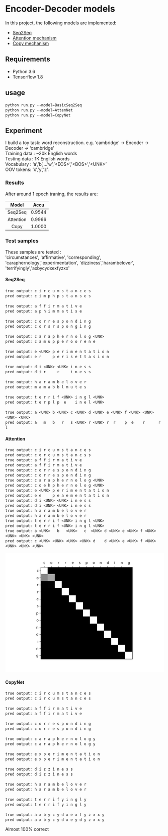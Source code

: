 # Encoder-Decoder models
In this project, the following models are implemented: 
* [Seq2Seq](https://papers.nips.cc/paper/5346-sequence-to-sequence-learning-with-neural-networks.pdf)
* [Attention mechanism](https://arxiv.org/abs/1508.04025)
* [Copy mechanism](https://arxiv.org/abs/1603.06393) 

## Requirements
* Python 3.6
* Tensorflow 1.8

## usage
```angular2html
python run.py --model=BasicSeq2Seq
python run.py --model=AttenNet
python run.py --model=CopyNet
```
## Experiment
I build a toy task: word reconstruction.  e.g.  ‘cambridge’ → Encoder → Decoder → ‘cambridge’  
Training data : ~20k English words   
Testing data : 1K English words    
Vocabulary : ‘a’,’b’,...’w’,’\<EOS>’,’\<BOS>’,’\<UNK>’  
OOV tokens: ‘x’,’y’,’z’. 

### Results
After around 1 epoch traning, the results are:   

| Model | Accu |
| :---: | :---:|  
| Seq2Seq | 0.9544 | 
| Attention | 0.9966 | 
| Copy | 1.0000| 

### Test samples
These samples are tested :   
'circumstances', 'affirmative', 'corresponding', 'caraphernology','experimentation', 'dizziness','harambelover', 'terrifyingly','axbycydxexfyzxx'

#### Seq2Seq
```angular2html
true output: c i r c u m s t a n c e s 
pred output: c i m p h p s t a n s e s 

true output: a f f i r m a t i v e 
pred output: a p h i m m a t i s e 

true output: c o r r e s p o n d i n g 
pred output: c o r s r s p o n g i n g 

true output: c a r a p h e r n o l o g <UNK>
pred output: c a m u p p e r o o r e n e

true output: e <UNK> p e r i m e n t a t i o n
pred output: e r     p e r i s e t t a s i o n

true output: d i <UNK> <UNK> i n e s s
pred output: d i r     r     i n e s s

true output: h a r a m b e l o v e r
pred output: m a m a b b l m u t e s

true output: t e r r i f <UNK> i n g l <UNK>
pred output: t e r p l p  e    i n e l <UNK>

true output: a <UNK> b <UNK> c <UNK> d <UNK> e <UNK> f <UNK> <UNK> <UNK> <UNK>     
pred output: a   m   b   r   s <UNK> r <UNK> r  r    p  e    r      r      l 
```
#### Attention
```angular2html
true output: c i r c u m s t a n c e s 
pred output: c o r c u m s t a n c s s
true output: a f f i r m a t i v e 
pred output: a f f i r m a t i v e 
true output: c o r r e s p o n d i n g 
pred output: c o r r e s p o n d i n g
true output: c a r a p h e r n o l o g <UNK> 
pred output: c o e h p h e r n o l o g <UNK> 
true output: e <UNK> p e r i m e n t a t i o n 
pred output: e e     p e a e m e n t a t i o n
true output: d i <UNK> <UNK> i n e s s 
pred output: d i <UNK> <UNK> i n e s s 
true output: h a r a m b e l o v e r 
pred output: h a r a m b e l o v e r
true output: t e r r i f <UNK> i n g l <UNK>
pred output: t e r r i f <UNK> i n g l <UNK>
true output: a <UNK>   b   <UNK>   c  <UNK> d <UNK> e <UNK> f <UNK> <UNK> <UNK> <UNK> 
pred output: c <UNK> <UNK> <UNK> <UNK> d    d <UNK> e <UNK> f <UNK> <UNK> <UNK> <UNK> 
```

![Annotation](atten_weights.png)

#### CopyNet
```angular2html
true output: c i r c u m s t a n c e s 
pred output: c i r c u m s t a n c e s

true output: a f f i r m a t i v e 
pred output: a f f i r m a t i v e 

true output: c o r r e s p o n d i n g 
pred output: c o r r e s p o n d i n g 

true output: c a r a p h e r n o l o g y
pred output: c a r a p h e r n o l o g y

true output: e x p e r i m e n t a t i o n 
pred output: e x p e r i m e n t a t i o n 

true output: d i z z i n e s s 
pred output: d i z z i n e s s 

true output: h a r a m b e l o v e r
pred output: h a r a m b e l o v e r

true output: t e r r i f y i n g l y 
pred output: t e r r i f y i n g l y 

true output: a x b y c y d x e x f y z x x y 
pred output: a x b y c y d x e y d y z x x y
```
Almost 100% correct

